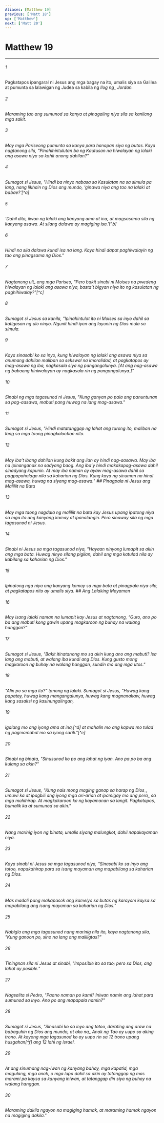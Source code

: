 ```yaml
---
Aliases: [Matthew 19]
previous: ['Matt 18']
up: ['Matthew']
next: ['Matt 20']
---
```

# Matthew 19

***






















###### 1 










Pagkatapos ipangaral ni Jesus ang mga bagay na ito, umalis siya sa Galilea at pumunta sa lalawigan ng Judea sa kabila ng <i class="trans-change">Ilog ng_ Jordan. 





















###### 2 










Maraming tao ang sumunod sa kanya at pinagaling niya sila sa kanilang mga sakit. 





















###### 3 










May mga Pariseong pumunta sa kanya para hanapan siya ng butas. Kaya nagtanong sila, "Pinahihintulutan ba ng Kautusan na hiwalayan ng lalaki ang asawa niya sa kahit anong dahilan?" 





















###### 4 










Sumagot si Jesus, "Hindi ba ninyo nabasa sa Kasulatan na sa simula pa lang, nang likhain ng Dios ang mundo, 'ginawa niya ang tao na lalaki at babae?'[^a] 





















###### 5 










'Dahil dito, iiwan ng lalaki ang kanyang ama at ina, at magsasama sila ng kanyang asawa. At silang dalawa ay magiging isa.'[^b] 





















###### 6 










Hindi na sila dalawa kundi isa na lang. Kaya hindi dapat paghiwalayin ng tao ang pinagsama ng Dios." 





















###### 7 










Nagtanong <i class="trans-change">uli_ ang mga Pariseo, "Pero bakit sinabi ni Moises na pwedeng hiwalayan ng lalaki ang asawa niya, bastaʼt bigyan niya ito ng kasulatan ng paghihiwalay?"[^c] 





















###### 8 










Sumagot si Jesus sa kanila, "Ipinahintulot ito ni Moises sa inyo dahil sa katigasan ng ulo ninyo. Ngunit hindi iyan ang layunin ng Dios mula sa simula. 





















###### 9 










Kaya sinasabi ko sa inyo, kung hiwalayan ng lalaki ang asawa niya sa anumang dahilan maliban sa sekswal na imoralidad, at pagkatapos ay mag-asawa ng iba, nagkasala siya ng pangangalunya. [At ang nag-asawa ng babaeng hiniwalayan ay nagkasala rin ng pangangalunya.]" 





















###### 10 










Sinabi ng mga tagasunod ni Jesus, "Kung ganyan po pala ang panuntunan sa pag-aasawa, mabuti pang huwag na lang mag-asawa." 





















###### 11 










Sumagot si Jesus, "Hindi matatanggap ng lahat ang turong ito, maliban na lang sa mga taong pinagkalooban nito. 





















###### 12 










May ibaʼt ibang dahilan kung bakit ang ilan ay hindi nag-aasawa. May iba na ipinanganak na sadyang baog. Ang ibaʼy hindi makakapag-asawa dahil sinadyang kapunin. At may iba naman ay ayaw mag-asawa dahil sa pagpapahalaga nila sa kaharian ng Dios. Kung kaya ng sinuman na hindi mag-asawa, huwag na siyang mag-asawa." ## Pinagpala ni Jesus ang Maliliit na Bata 





















###### 13 










May mga taong nagdala ng maliliit na bata kay Jesus upang ipatong niya sa mga ito ang kanyang kamay at ipanalangin. Pero sinaway sila ng mga tagasunod ni Jesus. 





















###### 14 










Sinabi ni Jesus sa mga tagasunod niya, "Hayaan ninyong lumapit sa akin ang mga bata. Huwag ninyo silang pigilan, dahil ang mga katulad nila ay kabilang sa kaharian ng Dios." 





















###### 15 










Ipinatong nga niya ang kanyang kamay sa mga bata at pinagpala niya sila, at pagkatapos nito ay umalis siya. ## Ang Lalaking Mayaman 





















###### 16 










May isang lalaki naman na lumapit kay Jesus at nagtanong, "Guro, ano po ba ang mabuti kong gawin upang magkaroon ng buhay na walang hanggan?" 





















###### 17 










Sumagot si Jesus, "Bakit itinatanong mo sa akin kung ano ang mabuti? Isa lang ang mabuti, at walang iba kundi ang Dios. Kung gusto mong magkaroon ng buhay na walang hanggan, sundin mo ang mga utos." 





















###### 18 










"Alin po sa mga ito?" tanong ng lalaki. Sumagot si Jesus, "Huwag kang papatay, huwag kang mangangalunya, huwag kang magnanakaw, huwag kang sasaksi ng kasinungalingan, 





















###### 19 










igalang mo ang iyong ama at ina,[^d] at mahalin mo ang kapwa mo tulad ng pagmamahal mo sa iyong sarili."[^e] 





















###### 20 










Sinabi ng binata, "Sinusunod ko po ang lahat ng iyan. Ano pa po ba ang kulang sa akin?" 





















###### 21 










Sumagot si Jesus, "Kung nais mong maging ganap <i class="trans-change">sa harap ng Dios_, umuwi ka at ipagbili ang iyong mga ari-arian at ipamigay mo <i class="trans-change">ang pera_ sa mga mahihirap. At magkakaroon ka ng kayamanan sa langit. Pagkatapos, bumalik ka at sumunod sa akin." 





















###### 22 










Nang marinig iyon ng binata, umalis siyang malungkot, dahil napakayaman niya. 





















###### 23 










Kaya sinabi ni Jesus sa mga tagasunod niya, "Sinasabi ko sa inyo ang totoo, napakahirap para sa isang mayaman ang mapabilang sa kaharian ng Dios. 





















###### 24 










Mas madali pang makapasok ang kamelyo sa butas ng karayom kaysa sa mapabilang ang isang mayaman sa kaharian ng Dios." 





















###### 25 










Nabigla ang mga tagasunod nang marinig nila ito, kaya nagtanong sila, "Kung ganoon po, sino na lang ang maliligtas?" 





















###### 26 










Tiningnan sila ni Jesus at sinabi, "Imposible ito sa tao; pero sa Dios, ang lahat ay posible." 





















###### 27 










Nagsalita si Pedro, "Paano naman po kami? Iniwan namin ang lahat para sumunod sa inyo. Ano po ang mapapala namin?" 





















###### 28 










Sumagot si Jesus, "Sinasabi ko sa inyo ang totoo, darating ang araw na babaguhin ng Dios ang mundo, at <i class="trans-change">ako na_ Anak ng Tao ay uupo sa aking trono. At kayong mga tagasunod ko ay uupo rin sa 12 trono upang husgahan[^f] ang 12 lahi ng Israel. 





















###### 29 










At ang sinumang nag-iwan ng kanyang bahay, mga kapatid, mga magulang, mga anak, o mga lupa dahil sa akin ay tatanggap ng mas marami pa kaysa sa kanyang iniwan, at tatanggap din siya ng buhay na walang hanggan. 





















###### 30 










Maraming dakila ngayon na magiging hamak, at maraming hamak ngayon na magiging dakila."
